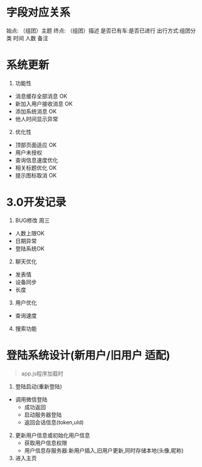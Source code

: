 # 字段对应关系
始点: （组团）主题
终点: （组团）描述
是否已有车:是否已进行 
出行方式:组团分类 
时间
人数
备注
# 系统更新
1. 功能性
  * 消息缓存全部消息 OK
  * 新加入用户接收消息 OK
  * 添加系统消息 OK
  * 他人时间显示异常
2. 优化性
  * 顶部页面适应 OK
  * 用户未授权
  * 查询信息速度优化
  * 相关标题优化 OK
  * 提示图标取消 OK
# 3.0开发记录
1. BUG修改 周三
 - 人数上限OK
 - 日期异常
 - 登陆系统OK
2. 聊天优化
 - 发表情
 - 设备同步
 - 长度
3. 用户优化
 - 查询速度
4. 搜索功能
# 登陆系统设计(新用户/旧用户 适配)
>  app.js程序加载时
1. 登陆启动(重新登陆)
  - 调用微信登陆
    - 成功返回
    - 启动服务器登陆
    - 返回会话信息(token,uId)
2. 更新用户信息或初始化用户信息
    - 获取用户信息权限
    - 用户信息存服务器:新用户插入,旧用户更新,同时存储本地(头像,昵称)
3. 进入主页